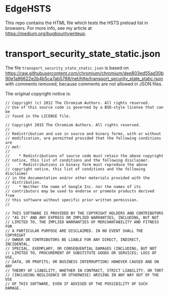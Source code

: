 # EdgeHSTS
This repo contains the HTML file which tests the HSTS preload list in browsers. For more info, see my article at https://medium.org/bugbountywriteup.

# transport_security_state_static.json
The file `transport_security_state_static.json` is based on https://raw.githubusercontent.com/chromium/chromium/dee803ed55ad30b90e1a96622e2b4b5ca7ab5788/net/http/transport_security_state_static.json with comments removed, because comments are not allowed in JSON files.

The original copyright notice is:
```
// Copyright (c) 2012 The Chromium Authors. All rights reserved.
// Use of this source code is governed by a BSD-style license that can be
// found in the LICENSE file.    
    
// Copyright 2015 The Chromium Authors. All rights reserved.
//
// Redistribution and use in source and binary forms, with or without
// modification, are permitted provided that the following conditions are
// met:
//
//    * Redistributions of source code must retain the above copyright
// notice, this list of conditions and the following disclaimer.
//    * Redistributions in binary form must reproduce the above
// copyright notice, this list of conditions and the following disclaimer
// in the documentation and/or other materials provided with the
// distribution.
//    * Neither the name of Google Inc. nor the names of its
// contributors may be used to endorse or promote products derived from
// this software without specific prior written permission.
//

// THIS SOFTWARE IS PROVIDED BY THE COPYRIGHT HOLDERS AND CONTRIBUTORS
// "AS IS" AND ANY EXPRESS OR IMPLIED WARRANTIES, INCLUDING, BUT NOT
// LIMITED TO, THE IMPLIED WARRANTIES OF MERCHANTABILITY AND FITNESS FOR
// A PARTICULAR PURPOSE ARE DISCLAIMED. IN NO EVENT SHALL THE COPYRIGHT
// OWNER OR CONTRIBUTORS BE LIABLE FOR ANY DIRECT, INDIRECT, INCIDENTAL,
// SPECIAL, EXEMPLARY, OR CONSEQUENTIAL DAMAGES (INCLUDING, BUT NOT
// LIMITED TO, PROCUREMENT OF SUBSTITUTE GOODS OR SERVICES; LOSS OF USE,
// DATA, OR PROFITS; OR BUSINESS INTERRUPTION) HOWEVER CAUSED AND ON ANY
// THEORY OF LIABILITY, WHETHER IN CONTRACT, STRICT LIABILITY, OR TORT
// (INCLUDING NEGLIGENCE OR OTHERWISE) ARISING IN ANY WAY OUT OF THE USE
// OF THIS SOFTWARE, EVEN IF ADVISED OF THE POSSIBILITY OF SUCH DAMAGE.
```

